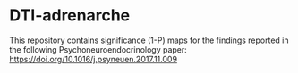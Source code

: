 # DTI-adrenarche
This repository contains significance (1-P) maps for the findings reported in the following Psychoneuroendocrinology paper: https://doi.org/10.1016/j.psyneuen.2017.11.009

